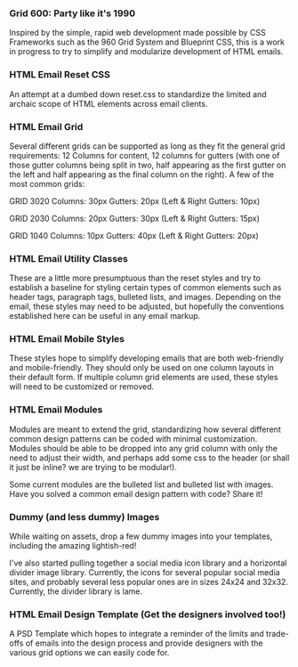 
### Grid 600: Party like it's 1990

Inspired by the simple, rapid web development made possible
by CSS Frameworks such as the 960 Grid System and 
Blueprint CSS, this is a work in progress to try to 
simplify and modularize development of HTML emails.


### HTML Email Reset CSS

An attempt at a dumbed down reset.css to standardize the 
limited and archaic scope of HTML elements across email 
clients.


### HTML Email Grid

Several different grids can be supported as long as they 
fit the general grid requirements: 12 Columns for content,
12 columns for gutters (with one of those gutter columns
being split in two, half appearing as the first gutter on
the left and half appearing as the final column on the 
right).  A few of the most common grids:

GRID 3020
Columns: 30px
Gutters: 20px (Left & Right Gutters: 10px)

GRID 2030
Columns: 20px
Gutters: 30px (Left & Right Gutters: 15px)

GRID 1040
Columns: 10px
Gutters: 40px (Left & Right Gutters: 20px)


### HTML Email Utility Classes

These are a little more presumptuous than the reset styles
and try to establish a baseline for styling certain types
of common elements such as header tags, paragraph tags, 
bulleted lists, and images.  Depending on the email, these
styles may need to be adjusted, but hopefully the conventions
established here can be useful in any email markup.


### HTML Email Mobile Styles

These styles hope to simplify developing emails that are both
web-friendly and mobile-friendly.  They should only be used on 
one column layouts in their default form.  If multiple column
grid elements are used, these styles will need to be customized
or removed.


### HTML Email Modules

Modules are meant to extend the grid, standardizing how several 
different common design patterns can be coded with minimal 
customization.  Modules should be able to be dropped into any 
grid column with only the need to adjust their width, and perhaps 
add some css to the header (or shall it just be inline? we are 
trying to be modular!). 

Some current modules are the bulleted list and bulleted list with images.
Have you solved a common email design pattern with code? Share it!


### Dummy (and less dummy) Images

While waiting on assets, drop a few dummy images into your 
templates, including the amazing lightish-red!

I've also started pulling together a social media icon library
and a horizontal divider image library. Currently, the icons 
for several popular social media sites, and probably several 
less popular ones are in sizes 24x24 and 32x32.  Currently,
the divider library is lame.


### HTML Email Design Template (Get the designers involved too!)

A PSD Template which hopes to integrate a reminder of the 
limits and trade-offs of emails into the design process and provide
designers with the various grid options we can easily code for.

